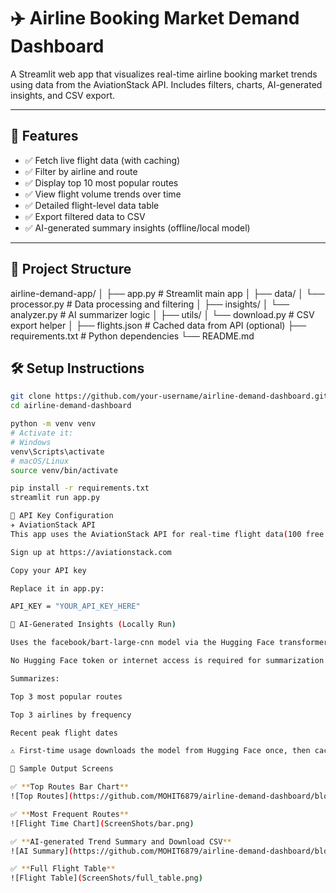 # ✈️ Airline Booking Market Demand Dashboard

A Streamlit web app that visualizes real-time airline booking market trends using data from the AviationStack API. Includes filters, charts, AI-generated insights, and CSV export.

---

## 📌 Features

- ✅ Fetch live flight data (with caching)
- ✅ Filter by airline and route
- ✅ Display top 10 most popular routes
- ✅ View flight volume trends over time
- ✅ Detailed flight-level data table
- ✅ Export filtered data to CSV
- ✅ AI-generated summary insights (offline/local model)

---

## 📂 Project Structure

airline-demand-app/
│
├── app.py # Streamlit main app
│
├── data/
│ └── processor.py # Data processing and filtering
│
├── insights/
│ └── analyzer.py # AI summarizer logic
│
├── utils/
│ └── download.py # CSV export helper
│
├── flights.json # Cached data from API (optional)
├── requirements.txt # Python dependencies
└── README.md 

## 🛠️ Setup Instructions


```bash
git clone https://github.com/your-username/airline-demand-dashboard.git
cd airline-demand-dashboard

python -m venv venv
# Activate it:
# Windows
venv\Scripts\activate
# macOS/Linux
source venv/bin/activate

pip install -r requirements.txt
streamlit run app.py

🔐 API Key Configuration
✈️ AviationStack API
This app uses the AviationStack API for real-time flight data(100 free api calls per month).

Sign up at https://aviationstack.com

Copy your API key

Replace it in app.py:

API_KEY = "YOUR_API_KEY_HERE"

🧠 AI-Generated Insights (Locally Run)

Uses the facebook/bart-large-cnn model via the Hugging Face transformers library (runs locally)

No Hugging Face token or internet access is required for summarization

Summarizes:

Top 3 most popular routes

Top 3 airlines by frequency

Recent peak flight dates

⚠️ First-time usage downloads the model from Hugging Face once, then cache locally.

💾 Sample Output Screens

✅ **Top Routes Bar Chart**  
![Top Routes](https://github.com/MOHIT6879/airline-demand-dashboard/blob/main/ScreenShots/ai_summary.png?raw=true)

✅ **Most Frequent Routes**  
![Flight Time Chart](ScreenShots/bar.png)

✅ **AI-generated Trend Summary and Download CSV**  
![AI Summary](https://github.com/MOHIT6879/airline-demand-dashboard/blob/7812aa068982ac752f9f4cc63ab6862a788075b9/ai_summary.png)

✅ **Full Flight Table**  
![Flight Table](ScreenShots/full_table.png)
